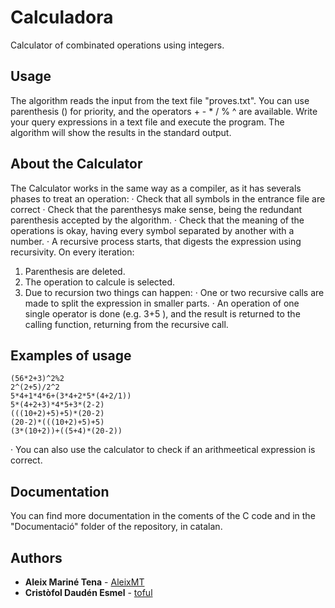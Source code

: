 # Calculadora
Calculator of combinated operations using integers. 

## Usage
The algorithm reads the input from the text file "proves.txt".
You can use parenthesis () for priority, and the operators + - * / % ^ are available.
Write your query expressions in a text file and execute the program.
The algorithm will show the results in the standard output.

## About the Calculator
The Calculator works in the same way as a compiler, as it has severals phases to treat an operation:
· Check that all symbols in the entrance file are correct
· Check that the parenthesys make sense, being the redundant parenthesis accepted by the algorithm.
· Check that the meaning of the operations is okay, having every symbol separated by another with a number.
· A recursive process starts, that digests the expression using recursivity. On every iteration:
  1. Parenthesis are deleted.
  2. The operation to calcule is selected.
  3. Due to recursion two things can happen:
    · One or two recursive calls are made to split the expression in smaller parts.
    · An operation of one single operator is done (e.g. 3+5 ), and the result is returned to the calling function, returning from the recursive call.

## Examples of usage
```
(56*2+3)^2%2
2^(2+5)/2^2
5*4+1*4*6+(3*4+2*5*(4+2/1))
5*(4+2+3)*4*5+3*(2-2)
(((10+2)+5)+5)*(20-2)
(20-2)*(((10+2)+5)+5)
(3*(10+2))+((5+4)*(20-2))
```
· You can also use the calculator to check if an arithmeetical expression is correct.

## Documentation
You can find more documentation in the coments of the C code and in the "Documentació" folder of the repository, in catalan.

## Authors

* **Aleix Mariné Tena** - [AleixMT](https://github.com/AleixMT)
* **Cristòfol Daudén Esmel** - [toful](https://github.com/toful)
